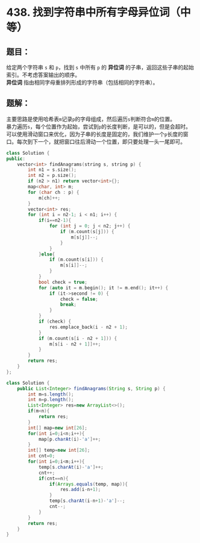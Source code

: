# 438. 找到字符串中所有字母异位词（中等）
## 题目：
给定两个字符串 `s` 和 `p`，找到 `s` 中所有 `p` 的 **异位词** 的子串，返回这些子串的起始索引。不考虑答案输出的顺序。\
**异位词** 指由相同字母重排列形成的字符串（包括相同的字符串）。
## 题解：
主要思路是使用哈希表`m`记录`p`的字母组成，然后遍历`s`判断符合`m`的位置。\
暴力遍历`s`，每个位置作为起始，尝试到`p`的长度判断，是可以的，但是会超时。\
可以使用滑动窗口来优化，因为子串的长度是固定的，我们维护一个`p`长度的窗口。每次到下一个，就把窗口往后滑动一个位置，即只要处理一头一尾即可。
```c++
class Solution {
public:
    vector<int> findAnagrams(string s, string p) {
        int n1 = s.size();
        int n2 = p.size();
        if (n2 > n1) return vector<int>{};
        map<char, int> m;
        for (char ch : p) {
            m[ch]++;
        }
        vector<int> res;
        for (int i = n2-1; i < n1; i++) {
            if(i==n2-1){
                for (int j = 0; j < n2; j++) {
                    if (m.count(s[j])) {
                        m[s[j]]--;
                    }
                }
            }else{
                if (m.count(s[i])) {
                    m[s[i]]--;
                }
            }
            bool check = true;
            for (auto it = m.begin(); it != m.end(); it++) {
                if (it->second != 0) {
                    check = false;
                    break;
                }
            }
            if (check) {
                res.emplace_back(i - n2 + 1);
            }
            if (m.count(s[i - n2 + 1])) {
                m[s[i - n2 + 1]]++;
            }
        }
        return res;
    }
};
```
```java
class Solution {
    public List<Integer> findAnagrams(String s, String p) {
        int m=s.length();
        int n=p.length();
        List<Integer> res=new ArrayList<>();
        if(m<n){
            return res; 
        }
        int[] map=new int[26];
        for(int i=0;i<n;i++){
            map[p.charAt(i)-'a']++;
        }
        int[] temp=new int[26];
        int cnt=0;
        for(int i=0;i<m;i++){
            temp[s.charAt(i)-'a']++;
            cnt++;
            if(cnt==n){
                if(Arrays.equals(temp, map)){
                    res.add(i-n+1);
                }
                temp[s.charAt(i-n+1)-'a']--;
                cnt--;
            }
        }
        return res;
    }
}
```